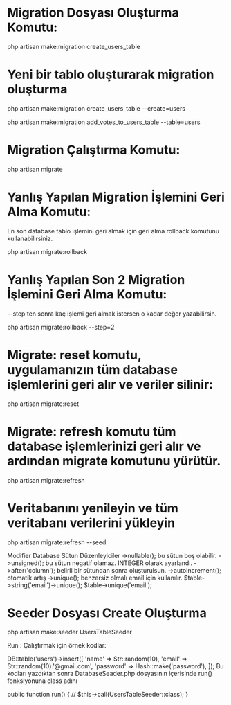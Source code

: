 <h1> Migration Dosyası Oluşturma Komutu:  </h1>

php artisan make:migration create_users_table

<h1>Yeni bir tablo oluşturarak migration oluşturma</h1>
php artisan make:migration create_users_table --create=users

php artisan make:migration add_votes_to_users_table --table=users

<h1> Migration Çalıştırma Komutu:  </h1>
php artisan migrate

<h1> Yanlış Yapılan Migration İşlemini Geri Alma Komutu:  </h1>
<p> En son database tablo işlemini geri almak için geri alma rollback komutunu kullanabilirsiniz. </p>
php artisan migrate:rollback

<h1> Yanlış Yapılan Son 2 Migration İşlemini Geri Alma Komutu:  </h1>
<p> --step'ten sonra kaç işlemi geri almak istersen o kadar değer yazabilirsin. </p>
php artisan migrate:rollback --step=2 

<h1>Migrate: reset komutu, uygulamanızın tüm database işlemlerini geri alır ve veriler silinir:</h1>
php artisan migrate:reset

<h1>Migrate: refresh komutu tüm database işlemlerinizi geri alır ve ardından migrate komutunu yürütür.</h1>
php artisan migrate:refresh

<h1>Veritabanını yenileyin ve tüm veritabanı verilerini yükleyin</h1>
php artisan migrate:refresh --seed

<h>Modifier Database Sütun Düzenleyiciler </h1>
->nullable();  bu sütun boş olabilir.
->unsigned(); bu sütun negatif olamaz. INTEGER olarak ayarlandı.
->after('column'); belirli bir sütundan sonra oluşturulsun. 
->autoIncrement(); otomatik artış
->unique(); benzersiz olmalı email için kullanılır.
$table->string('email')->unique();
$table->unique('email');

<h1>Seeder Dosyası Create Oluşturma</h1>
php artisan make:seeder UsersTableSeeder

Run : Çalıştırmak için örnek kodlar:

 DB::table('users')->insert([
            'name' => Str::random(10),
            'email' => Str::random(10).'@gmail.com',
            'password' => Hash::make('password'),
        ]);
Bu kodları yazdıktan sonra DatabaseSeader.php dosyasının içerisinde run() fonksiyonuna class adını 

 public function run()
    {
        // $this->call(UsersTableSeeder::class);
    }